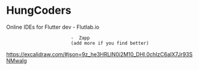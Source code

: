 # HungCoders
Online IDEs for Flutter dev - Flutlab.io  
                           
                            -  Zapp
                            (add more if you find better)

https://excalidraw.com/#json=9z_he3HRLIN0i2M10_DHl,0chIzC6aIX7Jr93SNMwalg
